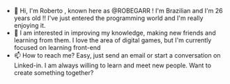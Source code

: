 - 👋 Hi, I'm Roberto , known here as @ROBEGARR !
  I'm Brazilian and I'm 26 years old !! I've just entered the programming world and I'm really enjoying it.
- 👀 I am interested in improving my knowledge, making new friends and learning from them. I love the area of digital games, but I'm currently focused on learning front-end
- 📫 How to reach me?
   Easy, just send an email or start a conversation on Linked-in. I am always willing to learn and meet new people. Want to create something together?

<!---
ROBEGARR/ROBEGARR is a ✨ special ✨ repository because its `README.md` (this file) appears on your GitHub profile.
You can click the Preview link to take a look at your changes.
--->
